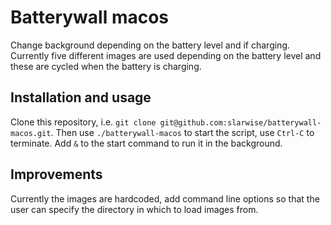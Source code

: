 # Batterywall macos

Change background depending on the battery level and if charging. Currently five
different images are used depending on the battery level and these are cycled
when the battery is charging.

## Installation and usage

Clone this repository, i.e. `git clone
git@github.com:slarwise/batterywall-macos.git`. Then use `./batterywall-macos`
to start the script, use `Ctrl-C` to terminate. Add `&` to the start command to
run it in the background.

## Improvements

Currently the images are hardcoded, add command line options so that the user
can specify the directory in which to load images from.
